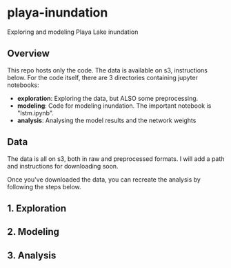 # playa-inundation
Exploring and modeling Playa Lake inundation

## Overview
This repo hosts only the code. The data is available on s3, instructions below. For the code itself, there are 3 directories containing jupyter notebooks:

- **exploration**: Exploring the data, but ALSO some preprocessing.
- **modeling**: Code for modeling inundation. The important notebook is "lstm.ipynb". 
- **analysis**: Analysing the model results and the network weights

## Data
The data is all on s3, both in raw and preprocessed formats. I will add a path and instructions for downloading soon.

Once you've downloaded the data, you can recreate the analysis by following the steps below.

## 1. Exploration

## 2. Modeling

## 3. Analysis

